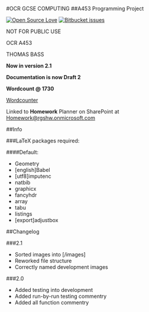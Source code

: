 #OCR GCSE COMPUTING
##A453 Programming Project

[![Open Source Love](https://badges.frapsoft.com/os/v2/open-source.svg?v=102)](https://github.com/ellerbrock/open-source-badge/)
[![Bitbucket issues](https://img.shields.io/bitbucket/issues/atlassian/python-bitbucket.svg)]()

NOT FOR PUBLIC USE

OCR A453

THOMAS BASS

**Now in version 2.1**

**Documentation is now Draft 2**

**Wordcount @ 1730**

[Wordcounter](http://app.uio.no/ifi/texcount/online.php)

Linked to **Homework** Planner on SharePoint at [Homework@rgshw.onmicrosoft.com](https://tasks.office.com/rgshw.onmicrosoft.com/en-GB/Home/PlanViews/3Kba8GTx70Cn-PL5xPL38ZYAAMD1)


##Info

###LaTeX packages required:

####Default:

* Geometry
* [english]Babel
* [utf8]imputenc
* natbib
* graphicx
* fancyhdr
* array
* tabu
* listings
* [export]adjustbox


##Changelog

###2.1

* Sorted images into [/images]
* Reworked file structure
* Correctly named development images

###2.0

* Added testing into development
* Added run-by-run testing commentry
* Added all function commentry



